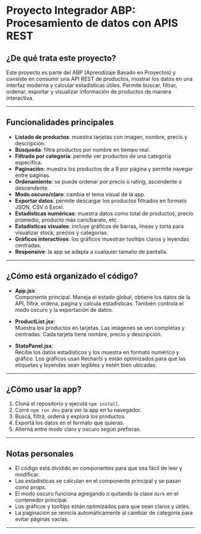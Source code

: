 # Proyecto Integrador ABP: Procesamiento de datos con APIS REST

## ¿De qué trata este proyecto?

Este proyecto es parte del ABP (Aprendizaje Basado en Proyectos) y consiste en consumir una API REST de productos, mostrar los datos en una interfaz moderna y calcular estadísticas útiles. Permite buscar, filtrar, ordenar, exportar y visualizar información de productos de manera interactiva.

---

## Funcionalidades principales

- **Listado de productos**: muestra tarjetas con imagen, nombre, precio y descripción.
- **Búsqueda**: filtra productos por nombre en tiempo real.
- **Filtrado por categoría**: permite ver productos de una categoría específica.
- **Paginación**: muestra los productos de a 9 por página y permite navegar entre páginas.
- **Ordenamiento**: se puede ordenar por precio o rating, ascendente o descendente.
- **Modo oscuro/claro**: cambia el tema visual de la app.
- **Exportar datos**: permite descargar los productos filtrados en formato JSON, CSV o Excel.
- **Estadísticas numéricas**: muestra datos como total de productos, precio promedio, producto más caro/barato, etc.
- **Estadísticas visuales**: incluye gráficos de barras, líneas y torta para visualizar stock, precios y categorías.
- **Gráficos interactivos**: los gráficos muestran tooltips claros y leyendas centradas.
- **Responsive**: la app se adapta a cualquier tamaño de pantalla.

---

## ¿Cómo está organizado el código?

- **App.jsx**:  
  Componente principal. Maneja el estado global, obtiene los datos de la API, filtra, ordena, pagina y calcula estadísticas. También controla el modo oscuro y la exportación de datos.

- **ProductList.jsx**:  
  Muestra los productos en tarjetas. Las imágenes se ven completas y centradas. Cada tarjeta tiene nombre, precio y descripción.

- **StatsPanel.jsx**:  
  Recibe los datos estadísticos y los muestra en formato numérico y gráfico. Los gráficos usan Recharts y están optimizados para que las etiquetas y leyendas sean legibles y estén bien ubicadas.

---

## ¿Cómo usar la app?

1. Cloná el repositorio y ejecutá `npm install`.
2. Corré `npm run dev` para ver la app en tu navegador.
3. Buscá, filtrá, ordená y explorá los productos.
4. Exportá los datos en el formato que quieras.
5. Alterná entre modo claro y oscuro según prefieras.

---

## Notas personales

- El código está dividido en componentes para que sea fácil de leer y modificar.
- Las estadísticas se calculan en el componente principal y se pasan como props.
- El modo oscuro funciona agregando o quitando la clase `dark` en el contenedor principal.
- Los gráficos y tooltips están optimizados para que sean claros y útiles.
- La paginación se reinicia automáticamente al cambiar de categoría para evitar páginas vacías.

---